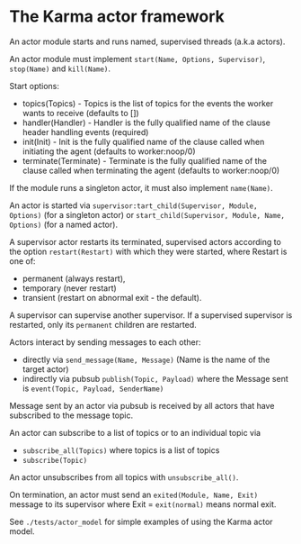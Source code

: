 # The Karma actor framework

An actor module starts and runs named, supervised threads (a.k.a actors).

An actor module must implement `start(Name, Options, Supervisor)`, `stop(Name)` and `kill(Name)`.

Start options:

* topics(Topics) - Topics is the list of topics for the events the worker wants to receive (defaults to [])
* handler(Handler) - Handler is the fully qualified name of the clause header handling events (required)
* init(Init) - Init is the fully qualified name of the clause called when initiating the agent (defaults to worker:noop/0)
* terminate(Terminate) - Terminate is the fully qualified name of the clause called when terminating the agent (defaults to worker:noop/0)

If the module runs a singleton actor, it must also implement `name(Name)`.

An actor is started via `supervisor:tart_child(Supervisor, Module, Options)` (for a singleton actor) or `start_child(Supervisor, Module, Name, Options)` (for a named actor).

A supervisor actor restarts its terminated, supervised actors according to the option `restart(Restart)` with which they were started, where Restart is one of:

* permanent (always restart),
* temporary (never restart)
* transient (restart on abnormal exit - the default).

A supervisor can supervise another supervisor. If a supervised supervisor is restarted, only its `permanent` children are restarted.

Actors interact by sending messages to each other:

* directly via `send_message(Name, Message)` (Name is the name of the target actor)
* indirectly via pubsub `publish(Topic, Payload)` where the Message sent is `event(Topic, Payload, SenderName)`

Message sent by an actor via pubsub is received by all actors that have subscribed to the message topic.

An actor can subscribe to a list of topics or to an individual topic via

* `subscribe_all(Topics)` where topics is a list of topics
* `subscribe(Topic)`

An actor unsubscribes from all topics with `unsubscribe_all()`.

On termination, an actor must send an `exited(Module, Name, Exit)` message to its supervisor where Exit = `exit(normal)` means normal exit.

See `./tests/actor_model` for simple examples of using the Karma actor model.
